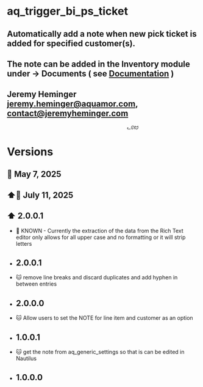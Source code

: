 
# aq_trigger_bi_ps_ticket
## Automatically add a note when new pick ticket is added for specified customer(s).
## The note can be added in the Inventory module under -> Documents ( see [Documentation](Auto-Populate%20Pick%20Ticket%20Notes.pdf) )
## Jeremy Heminger <jeremy.heminger@aquamor.com>, <contact@jeremyheminger.com>

                                                ᓚᘏᗢ



# Versions

## 📅 May 7, 2025
## ⬆️📅 July 11, 2025
## ⬆️ 2.0.0.1

*   🐞 KNOWN - Currently the extraction of the data from the Rich Text editor only allows for all upper case and no formatting or it will strip letters

* ## 2.0.0.1
*   🐱 remove line breaks and discard duplicates and add hyphen in between entries
* ## 2.0.0.0
*   🐱 Allow users to set the NOTE for line item and customer as an option
* ## 1.0.0.1
*   🐱 get the note from aq_generic_settings so that is can be edited in Nautilus
* ## 1.0.0.0
